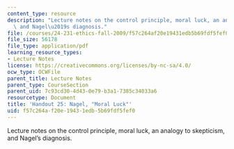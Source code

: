 ```yaml
---
content_type: resource
description: "Lecture notes on the control principle, moral luck, an analogy to skepticism,\
  \ and Nagel\u2019s diagnosis."
file: /courses/24-231-ethics-fall-2009/f57c264af20e19431edb5b69fdf5fef0_MIT24_231F09_lec26.pdf
file_size: 56178
file_type: application/pdf
learning_resource_types:
- Lecture Notes
license: https://creativecommons.org/licenses/by-nc-sa/4.0/
ocw_type: OCWFile
parent_title: Lecture Notes
parent_type: CourseSection
parent_uid: 7c93cd30-4d43-0e79-b3a1-7385c34033a6
resourcetype: Document
title: 'Handout 25: Nagel, "Moral Luck"'
uid: f57c264a-f20e-1943-1edb-5b69fdf5fef0
---
```

Lecture notes on the control principle, moral luck, an analogy to skepticism, and Nagel’s diagnosis.